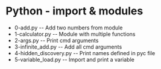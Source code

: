 # Python - import & modules

- 0-add.py -- Add two numbers from module
- 1-calculator.py -- Module with multiple functions
- 2-args.py -- Print cmd arguments
- 3-infinite_add.py -- Add all cmd arguments
- 4-hidden_discovery.py -- Print names defined in pyc file
- 5-variable_load.py -- Import and print a variable
